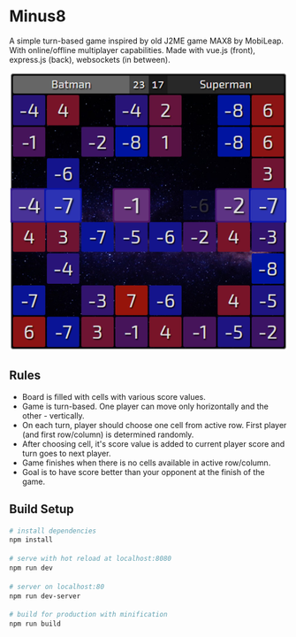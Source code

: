 # Minus8

A simple turn-based game inspired by old J2ME game MAX8 by MobiLeap. With online/offline multiplayer capabilities.
Made with vue.js (front), express.js (back), websockets (in between).

![screenshot](screenshot.png)

## Rules

- Board is filled with cells with various score values.
- Game is turn-based. One player can move only horizontally and the other - vertically.
- On each turn, player should choose one cell from active row.
  First player (and first row/column) is determined randomly.
- After choosing cell, it's score value is added to current player score and turn goes to next player.
- Game finishes when there is no cells available in active row/column.
- Goal is to have score better than your opponent at the finish of the game.

## Build Setup

```bash
# install dependencies
npm install

# serve with hot reload at localhost:8080
npm run dev

# server on localhost:80
npm run dev-server

# build for production with minification
npm run build
```
